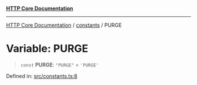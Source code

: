 [**HTTP Core Documentation**](../../README.md)

***

[HTTP Core Documentation](../../README.md) / [constants](../README.md) / PURGE

# Variable: PURGE

> `const` **PURGE**: `"PURGE"` = `'PURGE'`

Defined in: [src/constants.ts:8](https://github.com/stonemjs/http-core/blob/6577700bdede2420a5df45a338635c35547070ea/src/constants.ts#L8)

